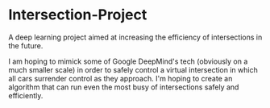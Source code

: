 # Intersection-Project
A deep learning project aimed at increasing the efficiency of intersections in the future.

I am hoping to mimick some of Google DeepMind's tech (obviously on a much smaller scale) in order to safely control a virtual intersection
in which all cars surrender control as they approach. I'm hoping to create an algorithm that can run even the most busy of intersections
safely and efficiently.
